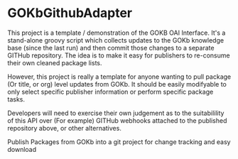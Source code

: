 GOKbGithubAdapter
=================

This project is a template / demonstration of the GOKB OAI Interface. It's a stand-alone groovy script which
collects updates to the GOKb knowledge base (since the last run) and then commit those changes to a separate
GITHub repository. The idea is to make it easy for publishers to re-consume their own cleaned package lists.

However, this project is really a template for anyone wanting to pull package (Or title, or org) level updates
from GOKb. It should be easily modifyable to only select specific publisher information or perform specific package
tasks.

Developers will need to exercise their own judgement as to the suitabilility of this API over (For example) GITHub 
webhooks attached to the published repository above, or other alternatives.


Publish Packages from GOKb into a git project for change tracking and easy download
